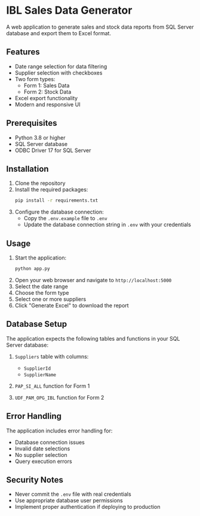 # IBL Sales Data Generator

A web application to generate sales and stock data reports from SQL Server database and export them to Excel format.

## Features

- Date range selection for data filtering
- Supplier selection with checkboxes
- Two form types:
  - Form 1: Sales Data
  - Form 2: Stock Data
- Excel export functionality
- Modern and responsive UI

## Prerequisites

- Python 3.8 or higher
- SQL Server database
- ODBC Driver 17 for SQL Server

## Installation

1. Clone the repository
2. Install the required packages:
   ```bash
   pip install -r requirements.txt
   ```
3. Configure the database connection:
   - Copy the `.env.example` file to `.env`
   - Update the database connection string in `.env` with your credentials

## Usage

1. Start the application:
   ```bash
   python app.py
   ```
2. Open your web browser and navigate to `http://localhost:5000`
3. Select the date range
4. Choose the form type
5. Select one or more suppliers
6. Click "Generate Excel" to download the report

## Database Setup

The application expects the following tables and functions in your SQL Server database:

1. `Suppliers` table with columns:
   - `SupplierId`
   - `SupplierName`

2. `PAP_SI_ALL` function for Form 1
3. `UDF_PAM_OPG_IBL` function for Form 2

## Error Handling

The application includes error handling for:
- Database connection issues
- Invalid date selections
- No supplier selection
- Query execution errors

## Security Notes

- Never commit the `.env` file with real credentials
- Use appropriate database user permissions
- Implement proper authentication if deploying to production 